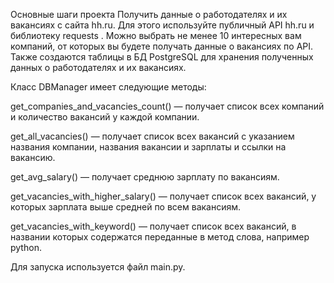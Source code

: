 Основные шаги проекта
Получить данные о работодателях и их вакансиях с сайта hh.ru. Для этого используйте публичный API hh.ru и библиотеку 
requests
.
Можно выбрать не менее 10 интересных вам компаний, от которых вы будете получать данные о вакансиях по API.
Также создаются таблицы в БД PostgreSQL для хранения полученных данных о работодателях и их вакансиях.


Класс DBManager имеет следующие методы:


get_companies_and_vacancies_count()
 — получает список всех компаний и количество вакансий у каждой компании.

get_all_vacancies()
 — получает список всех вакансий с указанием названия компании, названия вакансии и зарплаты и ссылки на вакансию.

get_avg_salary()
 — получает среднюю зарплату по вакансиям.

get_vacancies_with_higher_salary()
 — получает список всех вакансий, у которых зарплата выше средней по всем вакансиям.

get_vacancies_with_keyword()
 — получает список всех вакансий, в названии которых содержатся переданные в метод слова, например python.

Для запуска используется файл main.py.